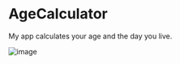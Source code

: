 # AgeCalculator

My app calculates your age and the day you live.

![image](https://user-images.githubusercontent.com/81921661/185798791-1c8227e4-caf0-4f0f-ba72-ea0b5567e882.png)
